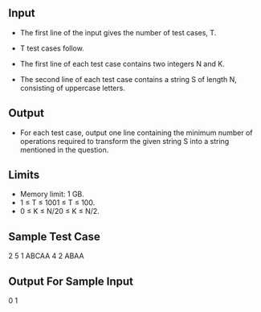## Input
- The first line of the input gives the number of test cases, T. 
- T test cases follow.

- The first line of each test case contains two integers N and K. 
- The second line of each test case contains a string S of length N, consisting of uppercase letters.

## Output
- For each test case, output one line containing the minimum number of operations required to transform the given string S into a string mentioned in the question.

## Limits
- Memory limit: 1 GB.
- 1 ≤ T ≤ 1001 ≤ T ≤ 100.
- 0 ≤ K ≤ N/20 ≤ K ≤ N/2.

## Sample Test Case
2
5 1
ABCAA
4 2
ABAA

## Output For Sample Input
0
1
